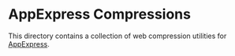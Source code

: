 # AppExpress Compressions

This directory contains a collection of web compression utilities
for [AppExpress](https://github.com/itznotabug/appexpress).